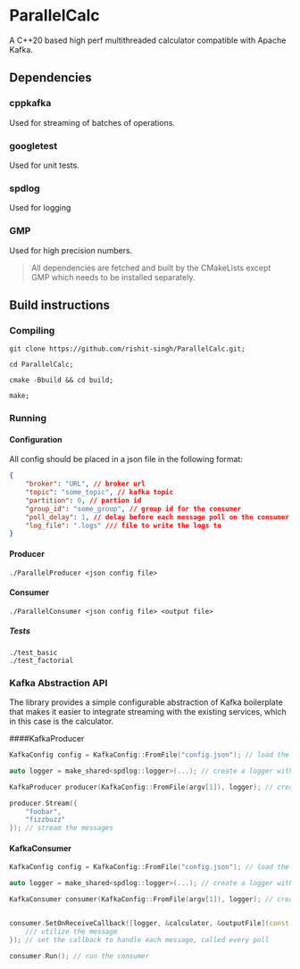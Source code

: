 # ParallelCalc
A C++20 based high perf multithreaded calculator compatible with Apache Kafka.

## Dependencies

### cppkafka
Used for streaming of batches of operations.
### googletest
Used for unit tests.
### spdlog 
Used for logging 
### GMP
Used for high precision numbers.

> All dependencies are fetched and built by the CMakeLists except GMP which needs to be installed separately.

## Build instructions

### Compiling
```
git clone https://github.com/rishit-singh/ParallelCalc.git;

cd ParallelCalc;

cmake -Bbuild && cd build;

make;
```

### Running

#### Configuration
All config should be placed in a json file in the following format:
```json
{
    "broker": "URL", // broker url
    "topic": "some_topic", // kafka topic
    "partition": 0, // partion id
    "group_id": "some_group", // group id for the consumer
    "poll_delay": 1, // delay before each message poll on the consumer
    "log_file": ".logs" /// file to write the logs to
}
```

#### Producer
```
./ParallelProducer <json config file>
```
#### Consumer
```
./ParallelConsumer <json config file> <output file>
```
##### Tests
```
./test_basic
./test_factorial
```

### Kafka Abstraction API

The library provides a simple configurable abstraction of Kafka boilerplate that makes it easier to integrate streaming with the existing services, which in this case is the calculator.

####KafkaProducer
```cpp
KafkaConfig config = KafkaConfig::FromFile("config.json"); // load the config

auto logger = make_shared<spdlog::logger>(...); // create a logger with the desired options

KafkaProducer producer(KafkaConfig::FromFile(argv[1]), logger); // create the producer

producer.Stream({
    "foobar",
    "fizzbuzz"
}); // stream the messages

```

#### KafkaConsumer
```cpp
KafkaConfig config = KafkaConfig::FromFile("config.json"); // load the config

auto logger = make_shared<spdlog::logger>(...); // create a logger with the desired options

KafkaConsumer consumer(KafkaConfig::FromFile(argv[1]), logger); // create the consumer


consumer.SetOnReceiveCallback([logger, &calculator, &outputFile](const Message& message) {
    /// utilize the message
}); // set the callback to handle each message, called every poll

consumer.Run(); // run the consumer
```


 